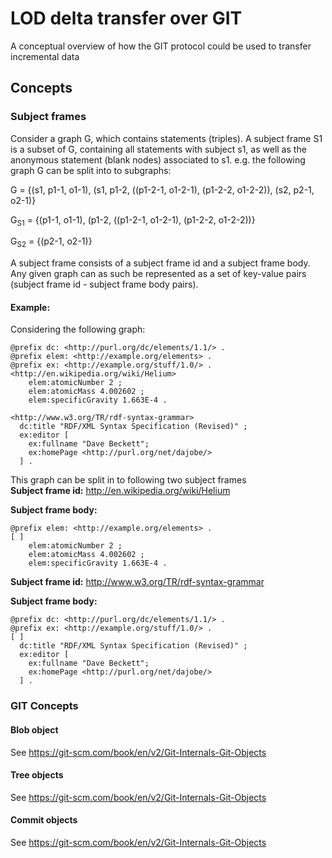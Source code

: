 # LOD delta transfer over GIT 
A conceptual overview of how the GIT protocol could be used to transfer incremental data

## Concepts
### Subject frames
Consider a graph G, which contains statements (triples). A subject frame S1 is a subset of G, containing all statements with subject s1, as well as the anonymous statement (blank nodes) associated to s1.
e.g. the following graph G can be split into to subgraphs:

G = {(s1, p1-1, o1-1), (s1, p1-2, ((p1-2-1, o1-2-1), (p1-2-2, o1-2-2)), (s2, p2-1, o2-1)}

G<sub>S1</sub> = {(p1-1, o1-1), (p1-2, ((p1-2-1, o1-2-1), (p1-2-2, o1-2-2))}

G<sub>S2</sub> = {(p2-1, o2-1)}

A subject frame consists of a subject frame id and a subject frame body. Any given graph can as such be represented as a set of key-value pairs (subject frame id - subject frame body pairs).
#### Example:
Considering the following graph:
```Turtle
@prefix dc: <http://purl.org/dc/elements/1.1/> .
@prefix elem: <http://example.org/elements> .
@prefix ex: <http://example.org/stuff/1.0/> .
<http://en.wikipedia.org/wiki/Helium>                                                                                  
    elem:atomicNumber 2 ;
    elem:atomicMass 4.002602 ;
    elem:specificGravity 1.663E-4 .

<http://www.w3.org/TR/rdf-syntax-grammar>
  dc:title "RDF/XML Syntax Specification (Revised)" ;
  ex:editor [
    ex:fullname "Dave Beckett";
    ex:homePage <http://purl.org/net/dajobe/>
  ] .
```  
This graph can be split in to following two subject frames  
**Subject frame id:** http://en.wikipedia.org/wiki/Helium

**Subject frame body:**
```Turtle
@prefix elem: <http://example.org/elements> .
[ ]
    elem:atomicNumber 2 ;
    elem:atomicMass 4.002602 ;
    elem:specificGravity 1.663E-4 .                                                                      
```
**Subject frame id:** http://www.w3.org/TR/rdf-syntax-grammar

**Subject frame body:**
```Turtle
@prefix dc: <http://purl.org/dc/elements/1.1/> .
@prefix ex: <http://example.org/stuff/1.0/> .
[ ]
  dc:title "RDF/XML Syntax Specification (Revised)" ;
  ex:editor [
    ex:fullname "Dave Beckett";
    ex:homePage <http://purl.org/net/dajobe/>
  ] .
```

### GIT Concepts
#### Blob object
See https://git-scm.com/book/en/v2/Git-Internals-Git-Objects
#### Tree objects
See https://git-scm.com/book/en/v2/Git-Internals-Git-Objects
#### Commit objects
See https://git-scm.com/book/en/v2/Git-Internals-Git-Objects

